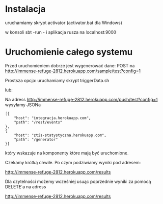 Instalacja
==========

uruchamiamy skrypt activator (activator.bat dla Windows)

w konsoli sbt -run - i aplikacja rusza na localhost:9000


Uruchomienie całego systemu
==========

Przed uruchomieniem dobrze jest wygenerować dane: POST na  http://immense-refuge-2812.herokuapp.com/sample/test?config=1


Prostsza opcja: uruchamiamy skrypt triggerData.sh

lub:

Na adress http://immense-refuge-2812.herokuapp.com/push/test?config=1 wysyłamy JSONa

```javascrpit
[{
    "host": "integracja.herokuapp.com",
    "path": "/rest/events"
},
{
    "host": "ztis-statystyczna.herokuapp.com",
    "path": "/generator"
}]
```

który wskazuje na komponenty które mają być uruchomione.

Czekamy krótką chwile. Po czym podziwiamy wyniki pod adresem: 

http://immense-refuge-2812.herokuapp.com/results

Dla czytelności możemy wcześniej usuąc poprzednie wyniki za pomocą DELETE'a na adress 

http://immense-refuge-2812.herokuapp.com/results
